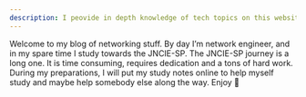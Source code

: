 ```yaml
---
description: I peovide in depth knowledge of tech topics on this website"
---
```

Welcome to my blog of networking stuff. By day I’m network engineer, and in my spare time I study towards the JNCIE-SP. The JNCIE-SP journey is a long one. It is time consuming, requires dedication and a tons of hard work. During my preparations, I will put my study notes online to help myself study and maybe help somebody else along the way. Enjoy 🙂